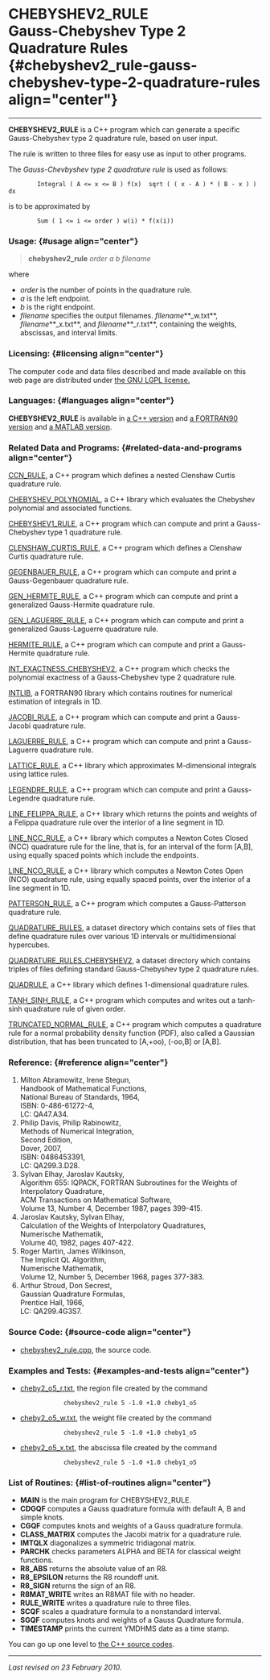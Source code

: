 CHEBYSHEV2\_RULE\
Gauss-Chebyshev Type 2 Quadrature Rules {#chebyshev2_rule-gauss-chebyshev-type-2-quadrature-rules align="center"}
=======================================

------------------------------------------------------------------------

**CHEBYSHEV2\_RULE** is a C++ program which can generate a specific
Gauss-Chebyshev type 2 quadrature rule, based on user input.

The rule is written to three files for easy use as input to other
programs.

The *Gauss-Chevbyshev type 2 quadrature rule* is used as follows:

            Integral ( A <= x <= B ) f(x)  sqrt ( ( x - A ) * ( B - x ) ) dx
          

is to be approximated by

            Sum ( 1 <= i <= order ) w(i) * f(x(i))
          

### Usage: {#usage align="center"}

> **chebyshev2\_rule** *order* *a* *b* *filename*

where

-   *order* is the number of points in the quadrature rule.
-   *a* is the left endpoint.
-   *b* is the right endpoint.
-   *filename* specifies the output filenames. *filename***\_w.txt**,
    *filename***\_x.txt**, and *filename***\_r.txt**, containing the
    weights, abscissas, and interval limits.

### Licensing: {#licensing align="center"}

The computer code and data files described and made available on this
web page are distributed under [the GNU LGPL
license.](../../txt/gnu_lgpl.txt)

### Languages: {#languages align="center"}

**CHEBYSHEV2\_RULE** is available in [a C++
version](../../master/chebyshev2_rule/chebyshev2_rule.md) and [a
FORTRAN90 version](../../f_src/chebyshev2_rule/chebyshev2_rule.md) and
[a MATLAB version](../../m_src/chebyshev2_rule/chebyshev2_rule.md).

### Related Data and Programs: {#related-data-and-programs align="center"}

[CCN\_RULE](../../master/ccn_rule/ccn_rule.md), a C++ program which
defines a nested Clenshaw Curtis quadrature rule.

[CHEBYSHEV\_POLYNOMIAL](../../master/chebyshev_polynomial/chebyshev_polynomial.md),
a C++ library which evaluates the Chebyshev polynomial and associated
functions.

[CHEBYSHEV1\_RULE](../../master/chebyshev1_rule/chebyshev1_rule.md),
a C++ program which can compute and print a Gauss-Chebyshev type 1
quadrature rule.

[CLENSHAW\_CURTIS\_RULE](../../master/clenshaw_curtis_rule/clenshaw_curtis_rule.md),
a C++ program which defines a Clenshaw Curtis quadrature rule.

[GEGENBAUER\_RULE](../../master/gegenbauer_rule/gegenbauer_rule.md),
a C++ program which can compute and print a Gauss-Gegenbauer quadrature
rule.

[GEN\_HERMITE\_RULE](../../master/gen_hermite_rule/gen_hermite_rule.md),
a C++ program which can compute and print a generalized Gauss-Hermite
quadrature rule.

[GEN\_LAGUERRE\_RULE](../../master/gen_laguerre_rule/gen_laguerre_rule.md),
a C++ program which can compute and print a generalized Gauss-Laguerre
quadrature rule.

[HERMITE\_RULE](../../master/hermite_rule/hermite_rule.md), a C++
program which can compute and print a Gauss-Hermite quadrature rule.

[INT\_EXACTNESS\_CHEBYSHEV2](../../master/int_exactness_chebyshev2/int_exactness_chebyshev2.md),
a C++ program which checks the polynomial exactness of a Gauss-Chebyshev
type 2 quadrature rule.

[INTLIB](../../f_src/intlib/intlib.md), a FORTRAN90 library which
contains routines for numerical estimation of integrals in 1D.

[JACOBI\_RULE](../../master/jacobi_rule/jacobi_rule.md), a C++
program which can compute and print a Gauss-Jacobi quadrature rule.

[LAGUERRE\_RULE](../../master/laguerre_rule/laguerre_rule.md), a C++
program which can compute and print a Gauss-Laguerre quadrature rule.

[LATTICE\_RULE](../../master/lattice_rule/lattice_rule.md), a C++
library which approximates M-dimensional integrals using lattice rules.

[LEGENDRE\_RULE](../../master/legendre_rule/legendre_rule.md), a C++
program which can compute and print a Gauss-Legendre quadrature rule.

[LINE\_FELIPPA\_RULE](../../master/line_felippa_rule/line_felippa_rule.md),
a C++ library which returns the points and weights of a Felippa
quadrature rule over the interior of a line segment in 1D.

[LINE\_NCC\_RULE](../../master/line_ncc_rule/line_ncc_rule.md), a C++
library which computes a Newton Cotes Closed (NCC) quadrature rule for
the line, that is, for an interval of the form \[A,B\], using equally
spaced points which include the endpoints.

[LINE\_NCO\_RULE](../../master/line_nco_rule/line_nco_rule.md), a C++
library which computes a Newton Cotes Open (NCO) quadrature rule, using
equally spaced points, over the interior of a line segment in 1D.

[PATTERSON\_RULE](../../master/patterson_rule/patterson_rule.md), a
C++ program which computes a Gauss-Patterson quadrature rule.

[QUADRATURE\_RULES](../../datasets/quadrature_rules/quadrature_rules.md),
a dataset directory which contains sets of files that define quadrature
rules over various 1D intervals or multidimensional hypercubes.

[QUADRATURE\_RULES\_CHEBYSHEV2](../../datasets/quadrature_rules_chebyshev2/quadrature_rules_chebyshev2.md),
a dataset directory which contains triples of files defining standard
Gauss-Chebyshev type 2 quadrature rules.

[QUADRULE](../../master/quadrule/quadrule.md), a C++ library which
defines 1-dimensional quadrature rules.

[TANH\_SINH\_RULE](../../master/tanh_sinh_rule/tanh_sinh_rule.md), a
C++ program which computes and writes out a tanh-sinh quadrature rule of
given order.

[TRUNCATED\_NORMAL\_RULE](../../master/truncated_normal_rule/truncated_normal_rule.md),
a C++ program which computes a quadrature rule for a normal probability
density function (PDF), also called a Gaussian distribution, that has
been truncated to \[A,+oo), (-oo,B\] or \[A,B\].

### Reference: {#reference align="center"}

1.  Milton Abramowitz, Irene Stegun,\
    Handbook of Mathematical Functions,\
    National Bureau of Standards, 1964,\
    ISBN: 0-486-61272-4,\
    LC: QA47.A34.
2.  Philip Davis, Philip Rabinowitz,\
    Methods of Numerical Integration,\
    Second Edition,\
    Dover, 2007,\
    ISBN: 0486453391,\
    LC: QA299.3.D28.
3.  Sylvan Elhay, Jaroslav Kautsky,\
    Algorithm 655: IQPACK, FORTRAN Subroutines for the Weights of
    Interpolatory Quadrature,\
    ACM Transactions on Mathematical Software,\
    Volume 13, Number 4, December 1987, pages 399-415.
4.  Jaroslav Kautsky, Sylvan Elhay,\
    Calculation of the Weights of Interpolatory Quadratures,\
    Numerische Mathematik,\
    Volume 40, 1982, pages 407-422.
5.  Roger Martin, James Wilkinson,\
    The Implicit QL Algorithm,\
    Numerische Mathematik,\
    Volume 12, Number 5, December 1968, pages 377-383.
6.  Arthur Stroud, Don Secrest,\
    Gaussian Quadrature Formulas,\
    Prentice Hall, 1966,\
    LC: QA299.4G3S7.

### Source Code: {#source-code align="center"}

-   [chebyshev2\_rule.cpp](chebyshev2_rule.cpp), the source code.

### Examples and Tests: {#examples-and-tests align="center"}

-   [cheby2\_o5\_r.txt](cheby2_o5_r.txt), the region file created by the
    command

                    chebyshev2_rule 5 -1.0 +1.0 cheby1_o5
                  

-   [cheby2\_o5\_w.txt](cheby2_o5_w.txt), the weight file created by the
    command

                    chebyshev2_rule 5 -1.0 +1.0 cheby1_o5
                  

-   [cheby2\_o5\_x.txt](cheby2_o5_x.txt), the abscissa file created by
    the command

                    chebyshev2_rule 5 -1.0 +1.0 cheby1_o5
                  

### List of Routines: {#list-of-routines align="center"}

-   **MAIN** is the main program for CHEBYSHEV2\_RULE.
-   **CDGQF** computes a Gauss quadrature formula with default A, B and
    simple knots.
-   **CGQF** computes knots and weights of a Gauss quadrature formula.
-   **CLASS\_MATRIX** computes the Jacobi matrix for a quadrature rule.
-   **IMTQLX** diagonalizes a symmetric tridiagonal matrix.
-   **PARCHK** checks parameters ALPHA and BETA for classical weight
    functions.
-   **R8\_ABS** returns the absolute value of an R8.
-   **R8\_EPSILON** returns the R8 roundoff unit.
-   **R8\_SIGN** returns the sign of an R8.
-   **R8MAT\_WRITE** writes an R8MAT file with no header.
-   **RULE\_WRITE** writes a quadrature rule to three files.
-   **SCQF** scales a quadrature formula to a nonstandard interval.
-   **SGQF** computes knots and weights of a Gauss Quadrature formula.
-   **TIMESTAMP** prints the current YMDHMS date as a time stamp.

You can go up one level to [the C++ source codes](../cpp_src.md).

------------------------------------------------------------------------

*Last revised on 23 February 2010.*
